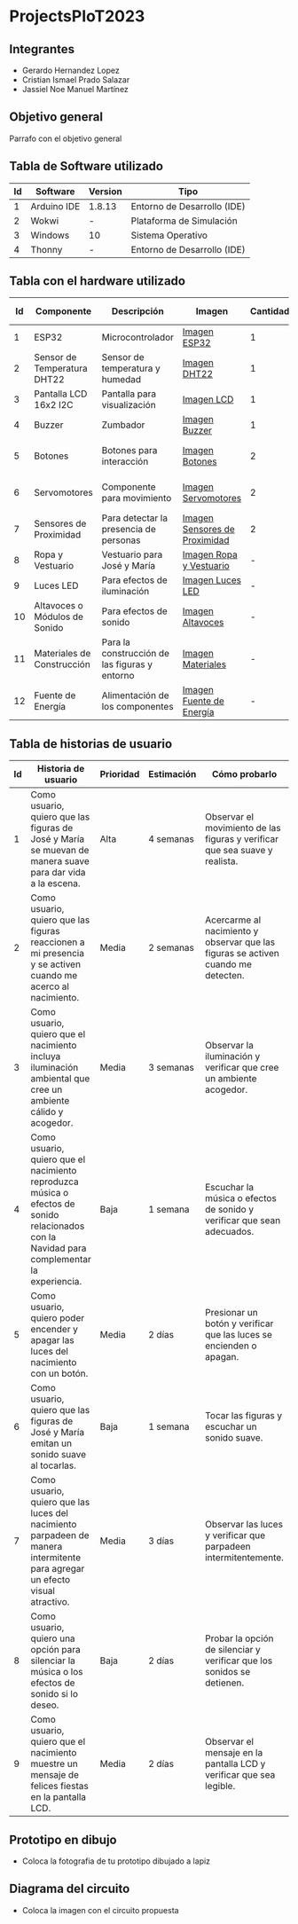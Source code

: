 # ProjectsPIoT2023

## Integrantes
- Gerardo Hernandez Lopez
- Cristian Ismael Prado Salazar
- Jassiel Noe Manuel Martínez

## Objetivo general
Parrafo con el objetivo general


## Tabla de Software utilizado
| Id | Software         | Version | Tipo          |
|----|------------------|---------|---------------|
| 1  | Arduino IDE      | 1.8.13  | Entorno de Desarrollo (IDE) |
| 2  | Wokwi            | -       | Plataforma de Simulación |
| 3  | Windows          | 10      | Sistema Operativo |
| 4  | Thonny           | -       | Entorno de Desarrollo (IDE) |


## Tabla con el hardware utilizado
| Id | Componente       | Descripción | Imagen  | Cantidad | Costo total |
|----|------------------|-------------|---------|----------|-------------|
| 1  | ESP32            | Microcontrolador | [Imagen ESP32](url_imagen_esp32) | 1 | $10 |
| 2  | Sensor de Temperatura DHT22 | Sensor de temperatura y humedad | [Imagen DHT22](url_imagen_dht22) | 1 | $5 |
| 3  | Pantalla LCD 16x2 I2C | Pantalla para visualización | [Imagen LCD](url_imagen_lcd) | 1 | $8 |
| 4  | Buzzer | Zumbador | [Imagen Buzzer](url_imagen_buzzer) | 1 | $2 |
| 5  | Botones | Botones para interacción | [Imagen Botones](url_imagen_botones) | 2 | $1 (cada uno) |
| 6  | Servomotores | Componente para movimiento | [Imagen Servomotores](url_imagen_servo) | 2 | $6 (cada uno) |
| 7  | Sensores de Proximidad | Para detectar la presencia de personas | [Imagen Sensores de Proximidad](url_imagen_proximidad) | 2 | $3 (cada uno) |
| 8  | Ropa y Vestuario | Vestuario para José y María | [Imagen Ropa y Vestuario](url_imagen_ropa) | - | Variable |
| 9  | Luces LED | Para efectos de iluminación | [Imagen Luces LED](url_imagen_luces) | - | Variable |
| 10 | Altavoces o Módulos de Sonido | Para efectos de sonido | [Imagen Altavoces](url_imagen_altavoces) | - | Variable |
| 11 | Materiales de Construcción | Para la construcción de las figuras y entorno | [Imagen Materiales](url_imagen_materiales) | - | Variable |
| 12 | Fuente de Energía | Alimentación de los componentes | [Imagen Fuente de Energía](url_imagen_fuente) | - | Variable |


## Tabla de historias de usuario
| Id | Historia de usuario | Prioridad | Estimación | Cómo probarlo | Responsable |
|----|---------------------|-----------|------------|---------------|-------------|
| 1  | Como usuario, quiero que las figuras de José y María se muevan de manera suave para dar vida a la escena. | Alta | 4 semanas | Observar el movimiento de las figuras y verificar que sea suave y realista. | Equipo de desarrollo |
| 2  | Como usuario, quiero que las figuras reaccionen a mi presencia y se activen cuando me acerco al nacimiento. | Media | 2 semanas | Acercarme al nacimiento y observar que las figuras se activen cuando me detecten. | Equipo de desarrollo |
| 3  | Como usuario, quiero que el nacimiento incluya iluminación ambiental que cree un ambiente cálido y acogedor. | Media | 3 semanas | Observar la iluminación y verificar que cree un ambiente acogedor. | Equipo de desarrollo |
| 4  | Como usuario, quiero que el nacimiento reproduzca música o efectos de sonido relacionados con la Navidad para complementar la experiencia. | Baja | 1 semana | Escuchar la música o efectos de sonido y verificar que sean adecuados. | Equipo de desarrollo |
| 5  | Como usuario, quiero poder encender y apagar las luces del nacimiento con un botón. | Media | 2 días | Presionar un botón y verificar que las luces se encienden o apagan. | Equipo de desarrollo |
| 6  | Como usuario, quiero que las figuras de José y María emitan un sonido suave al tocarlas. | Baja | 1 semana | Tocar las figuras y escuchar un sonido suave. | Equipo de desarrollo |
| 7  | Como usuario, quiero que las luces del nacimiento parpadeen de manera intermitente para agregar un efecto visual atractivo. | Media | 3 días | Observar las luces y verificar que parpadeen intermitentemente. | Equipo de desarrollo |
| 8  | Como usuario, quiero una opción para silenciar la música o los efectos de sonido si lo deseo. | Baja | 2 días | Probar la opción de silenciar y verificar que los sonidos se detienen. | Equipo de desarrollo |
| 9 | Como usuario, quiero que el nacimiento muestre un mensaje de felices fiestas en la pantalla LCD. | Media | 2 días | Observar el mensaje en la pantalla LCD y verificar que sea legible. | Equipo de desarrollo |


## Prototipo en dibujo
- Coloca la fotografia de tu prototipo dibujado a lapiz

## Diagrama del circuito
- Coloca la imagen con el circuito propuesta
